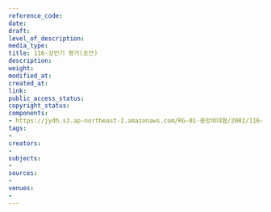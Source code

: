 ```yaml
---
reference_code: 
date: 
draft: 
level_of_description: 
media_type: 
title: 116-상반기 평가(초안)
description: 
weight: 
modified_at: 
created_at: 
link: 
public_access_status: 
copyright_status: 
components:
- https://jydh.s3.ap-northeast-2.amazonaws.com/RG-01-중앙여대협/2002/116-상반기+평가(초안).pdf
tags:
- 
creators:
- 
subjects:
- 
sources:
- 
venues:
- 
---
```

